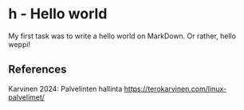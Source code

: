 # h - Hello world

My first task was to write a hello world on MarkDown. Or rather, hello weppi!

## References

Karvinen 2024: Palvelinten hallinta https://terokarvinen.com/linux-palvelimet/
